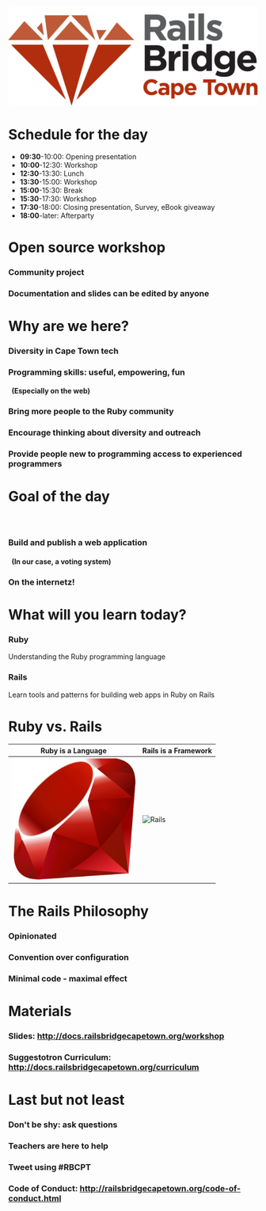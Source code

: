 <!SLIDE centereverything bullets>
&nbsp;
![Railsbridge](img/rails-bridge-cape-town-logo-large.png)

<!SLIDE bullets>
# Schedule for the day

 * **09:30**-10:00: Opening presentation
 * **10:00**-12:30: Workshop
 * **12:30**-13:30: Lunch
 * **13:30**-15:00: Workshop
 * **15:00**-15:30: Break
 * **15:30**-17:30: Workshop
 * **17:30**-18:00: Closing presentation, Survey, eBook giveaway
 * **18:00**-later: Afterparty

<!SLIDE bullets>
# Open source workshop

### Community project
### Documentation and slides can be edited by anyone


<!SLIDE bullets>
# Why are we here?

### Diversity in Cape Town tech
### Programming skills: useful, empowering, fun
#### &nbsp; (Especially on the web)
### Bring more people to the Ruby community
### Encourage thinking about diversity and outreach
### Provide people new to programming access to experienced programmers


<!SLIDE bullets>
# Goal of the day
### &nbsp;
### Build and publish a web application
#### &nbsp; (In our case, a voting system)
### On the internetz!


<!SLIDE bullets>
# What will you learn today?

### Ruby
Understanding the Ruby programming language

### Rails
Learn tools and patterns for building web apps in Ruby on Rails

<!SLIDE center>
# Ruby vs. Rails

|Ruby is a Language | Rails is a Framework |
|----|-----|
| <img src="img/ruby-logo.jpg" alt="Ruby" width="250"> | <img src="img/rails_logo.jpg" alt="Rails" width="250"> |

<!SLIDE bullets>
# The Rails Philosophy

### Opinionated
### Convention over configuration
### Minimal code - maximal effect

<!SLIDE bullets>
# Materials
### Slides: <http://docs.railsbridgecapetown.org/workshop>
### Suggestotron Curriculum: <http://docs.railsbridgecapetown.org/curriculum>

<!SLIDE bullets>
# Last but not least
### Don't be shy: ask questions
### Teachers are here to help
### Tweet using #RBCPT
### Code of Conduct: <http://railsbridgecapetown.org/code-of-conduct.html>
